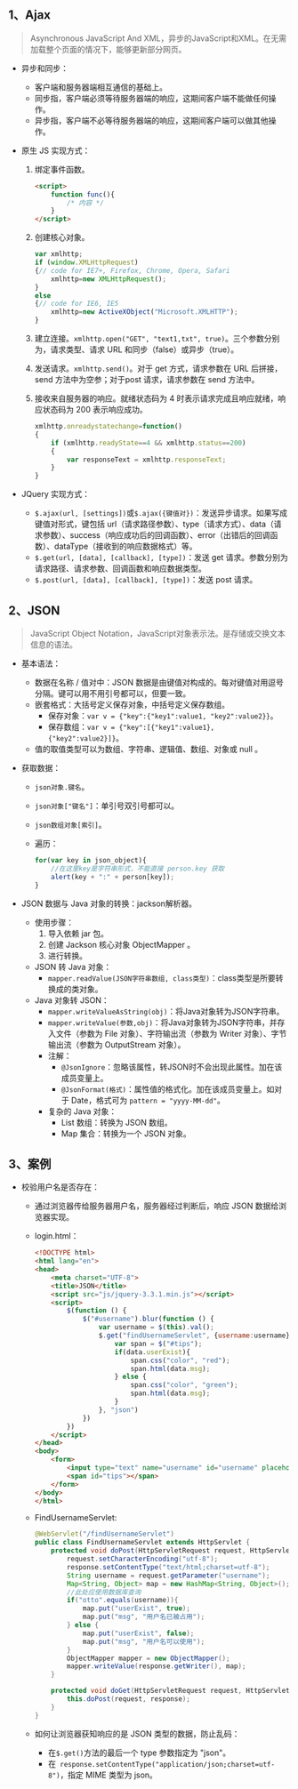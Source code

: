## 1、Ajax

> Asynchronous JavaScript And XML，异步的JavaScript和XML。在无需加载整个页面的情况下，能够更新部分网页。

- 异步和同步：

  - 客户端和服务器端相互通信的基础上。
  - 同步指，客户端必须等待服务器端的响应，这期间客户端不能做任何操作。
  - 异步指，客户端不必等待服务器端的响应，这期间客户端可以做其他操作。

- 原生 JS 实现方式：

  1. 绑定事件函数。

     ```html
     <script>
         function func(){
             /* 内容 */
         }
     </script>
     ```

  2. 创建核心对象。

     ```javascript
     var xmlhttp;
     if (window.XMLHttpRequest)
     {// code for IE7+, Firefox, Chrome, Opera, Safari
         xmlhttp=new XMLHttpRequest();
     }
     else
     {// code for IE6, IE5
         xmlhttp=new ActiveXObject("Microsoft.XMLHTTP");
     }
     ```

  3. 建立连接。`xmlhttp.open("GET", "text1,txt", true)`。三个参数分别为，请求类型、请求 URL 和同步（false）或异步（true）。

  4. 发送请求。`xmlhttp.send()`。对于 get 方式，请求参数在 URL 后拼接，send 方法中为空参；对于post 请求，请求参数在 send 方法中。 

  5. 接收来自服务器的响应。就绪状态码为 4 时表示请求完成且响应就绪，响应状态码为 200 表示响应成功。

     ```javascript
     xmlhttp.onreadystatechange=function()
     {
         if (xmlhttp.readyState==4 && xmlhttp.status==200)
         {
             var responseText = xmlhttp.responseText;
         }
     }
     ```

- JQuery 实现方式：

  - `$.ajax(url, [settings])`或`$.ajax({键值对})`：发送异步请求。如果写成键值对形式，键包括 url（请求路径参数）、type（请求方式）、data（请求参数）、success（响应成功后的回调函数）、error（出错后的回调函数）、dataType（接收到的响应数据格式）等。
  - `$.get(url, [data], [callback], [type])`：发送 get 请求。参数分别为请求路径、请求参数、回调函数和响应数据类型。
  - `$.post(url, [data], [callback], [type])`：发送 post 请求。

## 2、JSON

> JavaScript Object Notation，JavaScript对象表示法。是存储或交换文本信息的语法。

- 基本语法：

  - 数据在名称 / 值对中：JSON 数据是由键值对构成的。每对键值对用逗号分隔。键可以用不用引号都可以，但要一致。
  - 嵌套格式：大括号定义保存对象，中括号定义保存数组。
    - 保存对象：`var v = {"key":{"key1":value1, "key2":value2}}`。
    - 保存数组：`var v = {"key":[{"key1":value1}, {"key2":value2}]}`。
  - 值的取值类型可以为数组、字符串、逻辑值、数组、对象或 null 。

- 获取数据：

  - `json对象.键名`。

  - `json对象["键名"]`：单引号双引号都可以。

  - `json数组对象[索引]`。

  - 遍历：

    ```javascript
    for(var key in json_object){
        //在这里key是字符串形式，不能直接 person.key 获取
        alert(key + ":" + person[key]);
    }
    ```

- JSON 数据与 Java 对象的转换：jackson解析器。

  - 使用步骤：
    1. 导入依赖 jar 包。
    2. 创建 Jackson 核心对象 ObjectMapper 。
    3. 进行转换。
  - JSON 转 Java 对象：
    - `mapper.readValue(JSON字符串数组, class类型)`：class类型是所要转换成的类对象。
  - Java 对象转 JSON：
    - `mapper.writeValueAsString(obj)`：将Java对象转为JSON字符串。
    - `mapper.writeValue(参数,obj)`：将Java对象转为JSON字符串，并存入文件（参数为 File 对象）、字符输出流（参数为 Writer 对象）、字节输出流（参数为 OutputStream 对象）。
    - 注解：
      - `@JsonIgnore`：忽略该属性，转JSON时不会出现此属性。加在该成员变量上。
      - `@JsonFormat(格式)`：属性值的格式化。加在该成员变量上。如对于 Date，格式可为 `pattern = "yyyy-MM-dd"`。
    - 复杂的 Java 对象：
      - List 数组：转换为 JSON 数组。
      - Map 集合：转换为一个 JSON 对象。

## 3、案例

- 校验用户名是否存在：

  -  通过浏览器传给服务器用户名，服务器经过判断后，响应 JSON 数据给浏览器实现。

  - login.html：

    ```html
    <!DOCTYPE html>
    <html lang="en">
    <head>
        <meta charset="UTF-8">
        <title>JSON</title>
        <script src="js/jquery-3.3.1.min.js"></script>
        <script>
            $(function () {
                $("#username").blur(function () {
                    var username = $(this).val();
                    $.get("findUsernameServlet", {username:username}, function (data) {
                        var span = $("#tips");
                        if(data.userExist){
                            span.css("color", "red");
                            span.html(data.msg);
                        } else {
                            span.css("color", "green");
                            span.html(data.msg);
                        }
                    }, "json")
                })
            })
        </script>
    </head>
    <body>
        <form>
            <input type="text" name="username" id="username" placeholder="请输入用户名"><br>
            <span id="tips"></span>
        </form>
    </body>
    </html>
    ```

  - FindUsernameServlet:

    ```java
    @WebServlet("/findUsernameServlet")
    public class FindUsernameServlet extends HttpServlet {
        protected void doPost(HttpServletRequest request, HttpServletResponse response) throws ServletException, IOException {
            request.setCharacterEncoding("utf-8");
            response.setContentType("text/html;charset=utf-8");
            String username = request.getParameter("username");
            Map<String, Object> map = new HashMap<String, Object>();
    		//此处应使用数据库查询
            if("otto".equals(username)){
                map.put("userExist", true);
                map.put("msg", "用户名已被占用");
            } else {
                map.put("userExist", false);
                map.put("msg", "用户名可以使用");
            }
            ObjectMapper mapper = new ObjectMapper();
            mapper.writeValue(response.getWriter(), map);
        }
    
        protected void doGet(HttpServletRequest request, HttpServletResponse response) throws ServletException, IOException {
            this.doPost(request, response);
        }
    }
    ```

  - 如何让浏览器获知响应的是 JSON 类型的数据，防止乱码：

    - 在`$.get()`方法的最后一个 type 参数指定为 "json"。
    - 在` response.setContentType("application/json;charset=utf-8")`，指定 MIME 类型为 json。